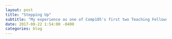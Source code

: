 ```yaml
---
layout: post
title: "Stepping Up"
subtitle: "My experience as one of Comp105's first two Teaching Fellows"
date: 2017-08-22 1:54:00 -0400
categories: blog
---
```

